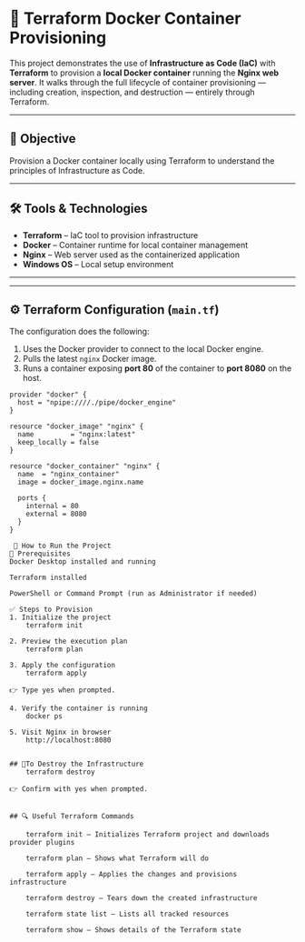 # 🐳 Terraform Docker Container Provisioning

This project demonstrates the use of **Infrastructure as Code (IaC)** with **Terraform** to provision a **local Docker container** running the **Nginx web server**. It walks through the full lifecycle of container provisioning — including creation, inspection, and destruction — entirely through Terraform.

---

## 📌 Objective

Provision a Docker container locally using Terraform to understand the principles of Infrastructure as Code.

---

## 🛠️ Tools & Technologies

- **Terraform** – IaC tool to provision infrastructure
- **Docker** – Container runtime for local container management
- **Nginx** – Web server used as the containerized application
- **Windows OS** – Local setup environment

---

---

## ⚙️ Terraform Configuration (`main.tf`)

The configuration does the following:

1. Uses the Docker provider to connect to the local Docker engine.
2. Pulls the latest `nginx` Docker image.
3. Runs a container exposing **port 80** of the container to **port 8080** on the host.

```hcl
provider "docker" {
  host = "npipe:////./pipe/docker_engine"
}

resource "docker_image" "nginx" {
  name         = "nginx:latest"
  keep_locally = false
}

resource "docker_container" "nginx" {
  name  = "nginx_container"
  image = docker_image.nginx.name

  ports {
    internal = 80
    external = 8080
  }
}

 🚀 How to Run the Project
🔧 Prerequisites
Docker Desktop installed and running

Terraform installed

PowerShell or Command Prompt (run as Administrator if needed)

✅ Steps to Provision
1. Initialize the project
    terraform init

2. Preview the execution plan
    terraform plan

3. Apply the configuration
    terraform apply

👉 Type yes when prompted.

4. Verify the container is running
    docker ps

5. Visit Nginx in browser
    http://localhost:8080


## 🧹To Destroy the Infrastructure
    terraform destroy

👉 Confirm with yes when prompted.


## 🔍 Useful Terraform Commands

    terraform init — Initializes Terraform project and downloads provider plugins

    terraform plan — Shows what Terraform will do

    terraform apply — Applies the changes and provisions infrastructure

    terraform destroy — Tears down the created infrastructure

    terraform state list — Lists all tracked resources

    terraform show — Shows details of the Terraform state
```
